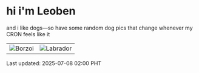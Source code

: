 # hi i'm Leoben

and i like dogs—so have some random dog pics that change whenever my CRON feels like it

|  |  |
|--------|----------|
| ![Borzoi](https://random-dog-vercel.vercel.app/api/random-borzoi?v=1751911230) | ![Labrador](https://random-dog-vercel.vercel.app/api/random-labrador?v=1751911230) |

Last updated: 2025-07-08 02:00 PHT
